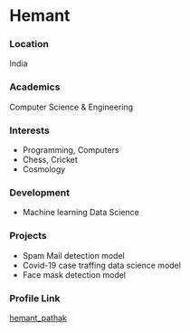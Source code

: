 
# Hemant

### Location

India

### Academics

Computer Science & Engineering

### Interests

- Programming, Computers
- Chess, Cricket
- Cosmology

### Development

- Machine learning Data Science 

### Projects

- Spam Mail detection model 
- Covid-19 case traffing data science model
- Face mask detection model

### Profile Link

[hemant_pathak](https://github.com/hemant0011)
